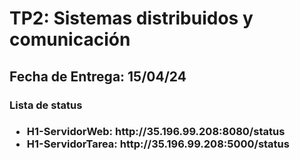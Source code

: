 <h1>TP2: Sistemas distribuidos y comunicación </h1>

<h2> Fecha de Entrega: 15/04/24 </h2>

<h3> Lista de status <h3>
<ul>
    <li>H1-ServidorWeb: http://35.196.99.208:8080/status</li>
    <li>H1-ServidorTarea: http://35.196.99.208:5000/status</li>
</ul>
